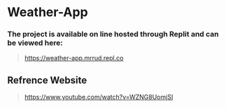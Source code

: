 # Weather-App

### The project is available on line hosted through Replit and can be viewed here:
> https://weather-app.mrrud.repl.co

## Refrence Website
>https://www.youtube.com/watch?v=WZNG8UomjSI

